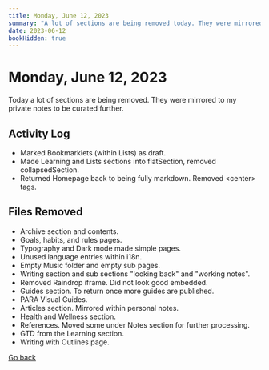 ```yaml
---
title: Monday, June 12, 2023
summary: "A lot of sections are being removed today. They were mirrored to my private notes to be curated further before being displayed in my digital garden."
date: 2023-06-12
bookHidden: true
---
```


# Monday, June 12, 2023

Today a lot of sections are being removed. They were mirrored to my private notes to be curated further.

## Activity Log

- Marked Bookmarklets (within Lists) as draft.
- Made Learning and Lists sections into flatSection, removed collapsedSection.
- Returned Homepage back to being fully markdown. Removed \<center> tags.

## Files Removed
  - Archive section and contents.
  - Goals, habits, and rules pages.
  - Typography and Dark mode made simple pages.
  - Unused language entries within i18n.
  - Empty Music folder and empty sub pages.
  - Writing section and sub sections "looking back" and "working notes".
  - Removed Raindrop iframe. Did not look good embedded.
  - Guides section. To return once more guides are published.
  - PARA Visual Guides.
  - Articles section. Mirrored within personal notes.
  - Health and Wellness section.
  - References. Moved some under Notes section for further processing.
  - GTD from the Learning section.
  - Writing with Outlines page.

<a class="link_button_back" href="/docs/journals/"><span>Go back</span></a>